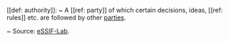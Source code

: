 [[def: authority]]:
~ A [[ref: party]] of which certain decisions, ideas, [[ref: rules]] etc. are followed by other [parties](https://essif-lab.github.io/framework/docs/terms/party).

~ Source: [eSSIF-Lab](https://essif-lab.github.io/framework/docs/terms/authority).

